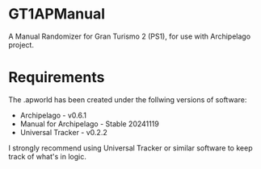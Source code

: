 # GT1APManual
A Manual Randomizer for Gran Turismo 2 (PS1), for use with Archipelago project.

# Requirements
The .apworld has been created under the follwing versions of software:
- Archipelago - v0.6.1
- Manual for Archipelago - Stable 20241119
- Universal Tracker - v0.2.2

I strongly recommend using Universal Tracker or similar software to keep track of what's in logic.